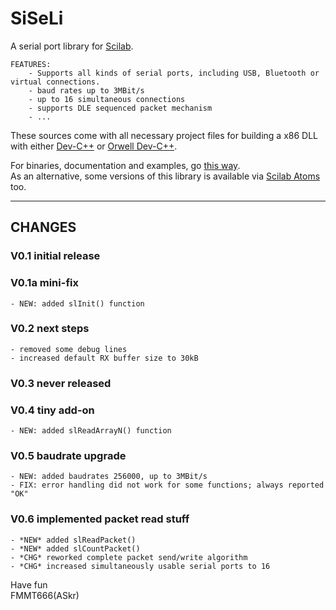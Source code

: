 SiSeLi
======

A serial port library for [Scilab][1].

    FEATURES:
        - Supports all kinds of serial ports, including USB, Bluetooth or virtual connections.      
        - baud rates up to 3MBit/s
        - up to 16 simultaneous connections
        - supports DLE sequenced packet mechanism
        - ...


These sources come with all necessary project files for building a
x86 DLL with either [Dev-C++][4] or [Orwell Dev-C++][5].


For binaries, documentation and examples, go [this way][2].  
As an alternative, some versions of this library is available
via [Scilab Atoms][3] too.


---


## CHANGES

### V0.1 initial release
    
### V0.1a mini-fix
    - NEW: added slInit() function
    
### V0.2 next steps
    - removed some debug lines
    - increased default RX buffer size to 30kB

### V0.3 never released
    
### V0.4 tiny add-on
    - NEW: added slReadArrayN() function

### V0.5 baudrate upgrade
    - NEW: added baudrates 256000, up to 3MBit/s
    - FIX: error handling did not work for some functions; always reported "OK"

### V0.6 implemented packet read stuff
    - *NEW* added slReadPacket()
    - *NEW* added slCountPacket()
    - *CHG* reworked complete packet send/write algorithm
    - *CHG* increased simultaneously usable serial ports to 16


Have fun  
FMMT666(ASkr)


[1]: http://www.scilab.org
[2]: http://www.askrprojects.net/software/siseli/index.html
[3]: http://atoms.scilab.org/toolboxes/siseli
[4]: http://www.bloodshed.net/download.html
[5]: http://orwelldevcpp.blogspot.de/
